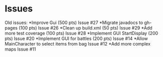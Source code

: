 Issues
=====================
Old issues:
*Improve Gui (500 pts) Issue #27
*Migrate javadocs to gh-pages (100 pts) Issue #26
*Clean up build.xml (50 pts) Issue #29
*Add more test coverage (100 pts) Issue #28
*Implement GUI StartDisplay (200 pts) Issue #20
*Implement GUI for battles (200 pts) Issue #14
*Allow MainCharacter to select items from bag Issue #12
*Add more complex maps Issue #11
